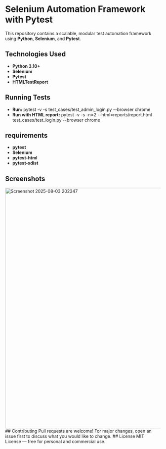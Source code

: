 # Selenium Automation Framework with Pytest

This repository contains a scalable, modular test automation framework using **Python**, **Selenium**, and **Pytest**.

## Technologies Used
- **Python 3.10+**
- **Selenium**
- **Pytest**
- **HTMLTestReport**

## Running Tests
- **Run:** pytest -v -s test_cases/test_admin_login.py --browser chrome
- **Run with HTML report:** pytest -v -s -n=2 --html=reports/report.html test_cases/test_login.py --browser chrome
  
## requirements
- **pytest**
- **Selenium**
- **pytest-html**
- **pytest-xdist**
## Screenshots 
<img width="1894" height="777" alt="Screenshot 2025-08-03 202347" src="https://github.com/user-attachments/assets/eb51e658-8dff-44da-811e-e4722561bf90" />
## Contributing
Pull requests are welcome! For major changes, open an issue first to discuss what you would like to change.
## License
MIT License — free for personal and commercial use.
